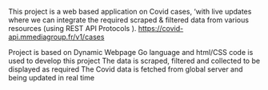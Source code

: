 This project is a web based application on Covid cases, ‘with live updates
where we can integrate the required scraped & filtered data from various resources 
(using REST API Protocols ).
https://covid-api.mmediagroup.fr/v1/cases 


Project is based on Dynamic Webpage 
Go language and html/CSS code is used to develop this project
The data is scraped, filtered and collected to be displayed as required
The Covid data is fetched from global server and being updated in real time


